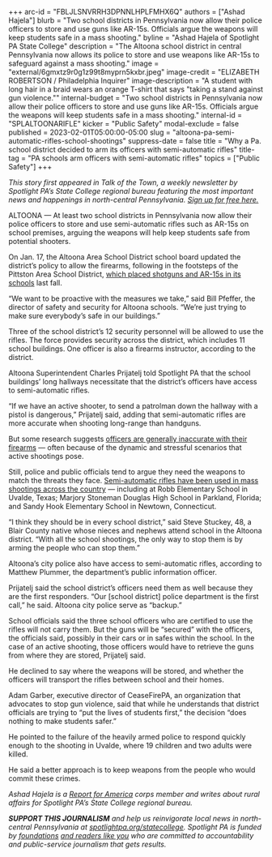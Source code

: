 +++
arc-id = "FBLJLSNVRRH3DPNNLHPLFMHX6Q"
authors = ["Ashad Hajela"]
blurb = "Two school districts in Pennsylvania now allow their police officers to store and use guns like AR-15s. Officials argue the weapons will keep students safe in a mass shooting."
byline = "Ashad Hajela of Spotlight PA State College"
description = "The Altoona school district in central Pennsylvania now allows its police to store and use weapons like AR-15s to safeguard against a mass shooting."
image = "external/6gmxtz9r0g1z99t8myprn5kxbr.jpeg"
image-credit = "ELIZABETH ROBERTSON / Philadelphia Inquirer"
image-description = "A student with long hair in a braid wears an orange T-shirt that says \"taking a stand against gun violence.\""
internal-budget = "Two school districts in Pennsylvania now allow their police officers to store and use guns like AR-15s. Officials argue the weapons will keep students safe in a mass shooting."
internal-id = "SPLALTOONARIFLE"
kicker = "Public Safety"
modal-exclude = false
published = 2023-02-01T05:00:00-05:00
slug = "altoona-pa-semi-automatic-rifles-school-shootings"
suppress-date = false
title = "Why a Pa. school district decided to arm its officers with semi-automatic rifles"
title-tag = "PA schools arm officers with semi-automatic rifles"
topics = ["Public Safety"]
+++

<i>This story first appeared in Talk of the Town, a weekly newsletter by Spotlight PA’s State College regional bureau featuring the most important news and happenings in north-central Pennsylvania. </i><a href="https://www.spotlightpa.org/newsletters"><i>Sign up for free here.</i></a>

ALTOONA — At least two school districts in Pennsylvania now allow their police officers to store and use semi-automatic rifles such as AR-15s on school premises, arguing the weapons will help keep students safe from potential shooters.

On Jan. 17, the Altoona Area School District school board updated the district’s policy to allow the firearms, following in the footsteps of the Pittston Area School District, <a href="https://www.timesleader.com/news/1580648/pittston-area-school-board-provides-rifles-for-school-police-officers">which placed shotguns and AR-15s in its schools</a> last fall.

“We want to be proactive with the measures we take,” said Bill Pfeffer, the director of safety and security for Altoona schools. “We’re just trying to make sure everybody’s safe in our buildings.”

Three of the school district’s 12 security personnel will be allowed to use the rifles. The force provides security across the district, which includes 11 school buildings. One officer is also a firearms instructor, according to the district.

<script src="https://www.spotlightpa.org/embed.js" async></script><div data-spl-embed-version="1" data-spl-src="https://www.spotlightpa.org/embeds/newsletter/?cta=Sign%20up%20for%20our%20new%20regional%20newsletter%2C%20%3Cb%3ETalk%20of%20the%20Town%3C%2Fb%3E%2C%20and%20get%20all%20the%20news%20and%20notes%20from%20State%20College%20and%20north-central%20PA.&button=Sign%20Up%20Now&preselect=state_college&eyebrow=DON'T%20MISS%20A%20BEAT"></div>

Altoona Superintendent Charles Prijatelj told Spotlight PA that the school buildings’ long hallways necessitate that the district’s officers have access to semi-automatic rifles.

“If we have an active shooter, to send a patrolman down the hallway with a pistol is dangerous,” Prijatelj said, adding that semi-automatic rifles are more accurate when shooting long-range than handguns.

But some research suggests <a href="https://www.nyc.gov/html/nypd/downloads/pdf/public_information/RAND_FirearmEvaluation.pdf">officers are generally inaccurate with their firearms</a> — often because of the dynamic and stressful scenarios that active shootings pose.

Still, police and public officials tend to argue they need the weapons to match the threats they face. <a href="https://www.npr.org/2022/05/26/1101274322/uvalde-ar-15-style-rifle-history-shooter-mass-shooting">Semi-automatic rifles have been used in mass shootings across the country</a> — including at Robb Elementary School in Uvalde, Texas; Marjory Stoneman Douglas High School in Parkland, Florida; and Sandy Hook Elementary School in Newtown, Connecticut.

“I think they should be in every school district,” said Steve Stuckey, 48, a Blair County native whose nieces and nephews attend school in the Altoona district. “With all the school shootings, the only way to stop them is by arming the people who can stop them.”

Altoona’s city police also have access to semi-automatic rifles, according to Matthew Plummer, the department’s public information officer.

Prijatelj said the school district’s officers need them as well because they are the first responders. “Our [school district] police department is the first call,” he said. Altoona city police serve as “backup.”

School officials said the three school officers who are certified to use the rifles will not carry them. But the guns will be “secured” with the officers, the officials said, possibly in their cars or in safes within the school. In the case of an active shooting, those officers would have to retrieve the guns from where they are stored, Prijatelj said.

He declined to say where the weapons will be stored, and whether the officers will transport the rifles between school and their homes.

<script src="https://www.spotlightpa.org/embed.js" async></script><div data-spl-embed-version="1" data-spl-src="https://www.spotlightpa.org/embeds/donate/"></div>

Adam Garber, executive director of CeaseFirePA, an organization that advocates to stop gun violence, said that while he understands that district officials are trying to “put the lives of students first,” the decision “does nothing to make students safer.”

He pointed to the failure of the heavily armed police to respond quickly enough to the shooting in Uvalde, where 19 children and two adults were killed.

He said a better approach is to keep weapons from the people who would commit these crimes.

<i>Ashad Hajela is a </i><a href="https://www.reportforamerica.org/"><i>Report for America</i></a><i> corps member and writes about rural affairs for Spotlight PA’s State College regional bureau.</i>

<i><b>SUPPORT THIS JOURNALISM</b></i><i> and help us reinvigorate local news in north-central Pennsylvania at </i><a href="https://spotlightpa.fundjournalism.org/donate?campaign=701Dn000000Ygq1IAC&utm_source=www.spotlightpa.org&utm_medium=statecollege:section&utm_campaign=statecollege:main"><i>spotlightpa.org/statecollege</i></a><i>. Spotlight PA is funded by </i><a href="https://www.spotlightpa.org/support"><i>foundations</i></a><i> </i><a href="https://www.spotlightpa.org/support"><i>and readers like you</i></a><i> who are committed to accountability and public-service journalism that gets results.</i>

